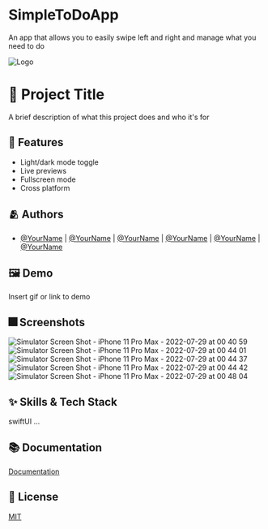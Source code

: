 # SimpleToDoApp
An app that allows you to easily swipe left and right and manage what you need to do

![Logo](https://dummyimage.com/1000x300/000/fff.png)


# :iphone: Project Title

A brief description of what this project does and who it's for


## :pushpin: Features

- Light/dark mode toggle
- Live previews
- Fullscreen mode
- Cross platform


## :people_hugging: Authors

- [@YourName](https://www.github.com/) | [@YourName](https://www.github.com/) | [@YourName](https://www.github.com/) | [@YourName](https://www.github.com/) | [@YourName](https://www.github.com/) | [@YourName](https://www.github.com/)


## :framed_picture: Demo

Insert gif or link to demo


## :fireworks: Screenshots

![Simulator Screen Shot - iPhone 11 Pro Max - 2022-07-29 at 00 40 59](https://user-images.githubusercontent.com/33242880/181584586-1fd332d5-3062-42b9-b6a6-d472297e8f9a.png)
![Simulator Screen Shot - iPhone 11 Pro Max - 2022-07-29 at 00 44 01](https://user-images.githubusercontent.com/33242880/181584610-a1bf25d5-8465-489d-b9ff-166d28189c98.png)
![Simulator Screen Shot - iPhone 11 Pro Max - 2022-07-29 at 00 44 37](https://user-images.githubusercontent.com/33242880/181584628-b6e21630-85c8-43ae-b275-68bc5026e34f.png)
![Simulator Screen Shot - iPhone 11 Pro Max - 2022-07-29 at 00 44 42](https://user-images.githubusercontent.com/33242880/181584634-bb51e92d-6c46-48f0-b60a-d80369ef4b5e.png)
![Simulator Screen Shot - iPhone 11 Pro Max - 2022-07-29 at 00 48 04](https://user-images.githubusercontent.com/33242880/181584639-53833480-4caf-401a-82d3-161b13466a14.png)


## :sparkles: Skills & Tech Stack
swiftUI ...

## :books: Documentation

[Documentation](https://linktodocumentation)


## :lock_with_ink_pen: License

[MIT](https://choosealicense.com/licenses/mit/)
